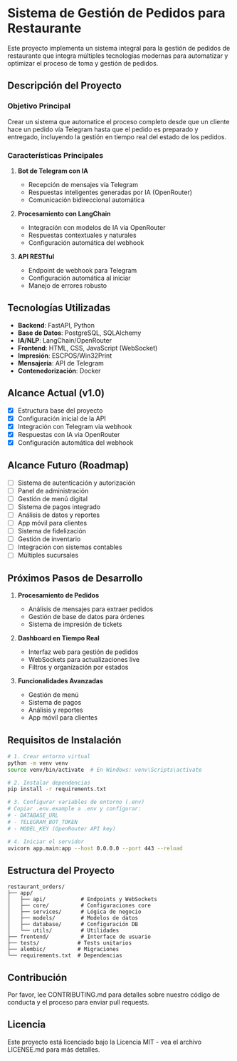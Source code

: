 # Sistema de Gestión de Pedidos para Restaurante

Este proyecto implementa un sistema integral para la gestión de pedidos de restaurante que integra múltiples tecnologías modernas para automatizar y optimizar el proceso de toma y gestión de pedidos.

## Descripción del Proyecto

### Objetivo Principal
Crear un sistema que automatice el proceso completo desde que un cliente hace un pedido vía Telegram hasta que el pedido es preparado y entregado, incluyendo la gestión en tiempo real del estado de los pedidos.

### Características Principales

1. **Bot de Telegram con IA**
    - Recepción de mensajes vía Telegram
    - Respuestas inteligentes generadas por IA (OpenRouter)
    - Comunicación bidireccional automática

2. **Procesamiento con LangChain**
    - Integración con modelos de IA via OpenRouter
    - Respuestas contextuales y naturales
    - Configuración automática del webhook

3. **API RESTful**
    - Endpoint de webhook para Telegram
    - Configuración automática al iniciar
    - Manejo de errores robusto

## Tecnologías Utilizadas

- **Backend**: FastAPI, Python
- **Base de Datos**: PostgreSQL, SQLAlchemy
- **IA/NLP**: LangChain/OpenRouter
- **Frontend**: HTML, CSS, JavaScript (WebSocket)
- **Impresión**: ESCPOS/Win32Print
- **Mensajería**: API de Telegram
- **Contenedorización**: Docker

## Alcance Actual (v1.0)

- [x] Estructura base del proyecto
- [x] Configuración inicial de la API
- [x] Integración con Telegram via webhook
- [x] Respuestas con IA via OpenRouter
- [x] Configuración automática del webhook

## Alcance Futuro (Roadmap)

- [ ] Sistema de autenticación y autorización
- [ ] Panel de administración
- [ ] Gestión de menú digital
- [ ] Sistema de pagos integrado
- [ ] Análisis de datos y reportes
- [ ] App móvil para clientes
- [ ] Sistema de fidelización
- [ ] Gestión de inventario
- [ ] Integración con sistemas contables
- [ ] Múltiples sucursales

## Próximos Pasos de Desarrollo

1. **Procesamiento de Pedidos**
    - Análisis de mensajes para extraer pedidos
    - Gestión de base de datos para órdenes
    - Sistema de impresión de tickets

2. **Dashboard en Tiempo Real**
    - Interfaz web para gestión de pedidos
    - WebSockets para actualizaciones live
    - Filtros y organización por estados

3. **Funcionalidades Avanzadas**
    - Gestión de menú
    - Sistema de pagos
    - Análisis y reportes
    - App móvil para clientes

## Requisitos de Instalación

```bash
# 1. Crear entorno virtual
python -m venv venv
source venv/bin/activate  # En Windows: venv\Scripts\activate

# 2. Instalar dependencias
pip install -r requirements.txt

# 3. Configurar variables de entorno (.env)
# Copiar .env.example a .env y configurar:
# - DATABASE_URL
# - TELEGRAM_BOT_TOKEN
# - MODEL_KEY (OpenRouter API key)

# 4. Iniciar el servidor
uvicorn app.main:app --host 0.0.0.0 --port 443 --reload
```

## Estructura del Proyecto

```
restaurant_orders/
├── app/
│   ├── api/           # Endpoints y WebSockets
│   ├── core/          # Configuraciones core
│   ├── services/      # Lógica de negocio
│   ├── models/        # Modelos de datos
│   ├── database/      # Configuración DB
│   └── utils/         # Utilidades
├── frontend/          # Interface de usuario
├── tests/            # Tests unitarios
├── alembic/          # Migraciones
└── requirements.txt  # Dependencias
```

## Contribución

Por favor, lee CONTRIBUTING.md para detalles sobre nuestro código de conducta y el proceso para enviar pull requests.

## Licencia

Este proyecto está licenciado bajo la Licencia MIT - vea el archivo LICENSE.md para más detalles.
